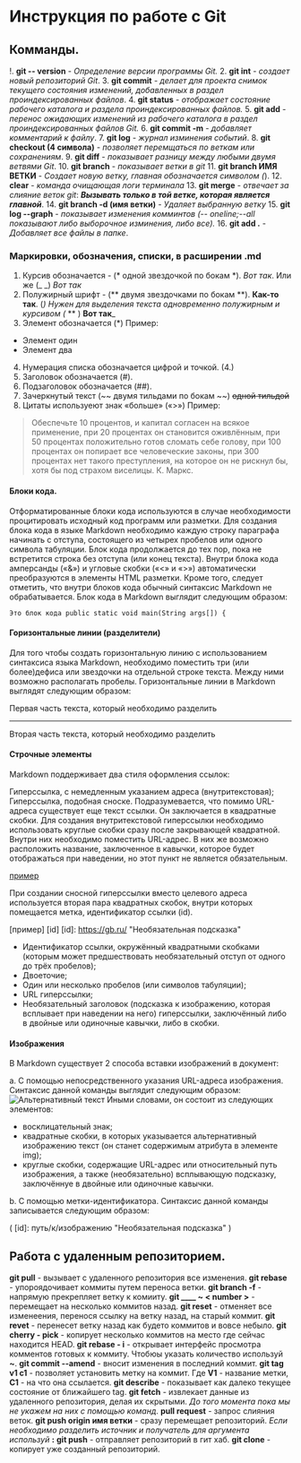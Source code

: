 # Инструкция по работе с Git 

## Комманды.

!. **git -- version** - *Определение версии программы Git.*
2. **git int** - *создает новый репозиторий Git*.
3. **git commit** - *делает для проекта снимок текущего состояния изменений, добавленных в раздел проиндексированных файлов*.
4. **git status** - *отображает состояние рабочего каталога и раздела проиндексированных файлов.*
5. **git add** - *перенос ожидающих изменений из рабочего каталога в раздел проиндексированных файлов Git.*
6. **git commit -m** - *добавляет комментарий к файлу*.
7. **git log** - *журнал изминения событий*.
8. **git checkout (4 символа)** - *позволяет перемщаться по веткам или сохранениям*.
9. **git diff** - *показывает разницу между любыми двумя ветвями Git*.
10. **git branch** - *показывает ветки в git* 
11. **git branch ИМЯ ВЕТКИ** - *Создает новую ветку, главная обозначается символом (*). 
12. **clear** - *команда очищающая логи терминала*
13. **git merge** - *отвечает за слияние веток git*: _**Вызывать только в той ветке, которая является главной**_.
14. **git branch -d (имя ветки)** - *Удаляет выбранную ветку*
15. **git log --graph** - *показывает изменения комминтов (-- oneline;--all показывают либо выборочное изминения, либо все).*
16. **git add .** - *Добавляет все файлы в папке*.


### Маркировки, обозначения, списки, в расширении .md

1. Курсив обозначается - (* одной звездочкой по бокам *). *Вот так*. Или же (_ _) _Вот так_
2. Полужирный шрифт - (** двумя звездочками по бокам **). **Как-то так**. 
(_) Нужен для выделения текста одновременно полужирным и курсивом (_ ** ) **Вот так**_
3. Элемент обозначается (*) Пример:
*  Элемент один
*  Элемент два
4. Нумерация списка обозначается цифрой и точкой. (4.)
5. Заголовок обозначается (#).
6. Подзаголовок обозначается (##).
7. Зачеркнутый текст (~~ двумя тильдами по бокам ~~) ~~одной тильдой~~
8. Цитаты используеют знак «больше» («>») Пример:
>Обеспечьте 10 процентов, и капитал согласен на всякое применение, при 20 процентах он становится оживлённым, при 50 процентах положительно готов сломать себе голову, при 100 процентах он попирает все человеческие законы, при 300 процентах нет такого преступления, на которое он не рискнул бы, хотя бы под страхом виселицы. К. Маркс.

#### Блоки кода.

Отформатированные блоки кода используются в случае необходимости процитировать исходный код программ или разметки. Для создания блока кода в языке Markdown необходимо каждую строку параграфа начинать с отступа, состоящего из четырех пробелов или одного символа табуляции. Блок кода продолжается до тех пор, пока не встретится строка без отступа (или конец текста). Внутри блока кода амперсанды («&») и угловые скобки («<» и «>») автоматически преобразуются в элементы HTML разметки. Кроме того, следует отметить, что внутри блоков кода обычный синтаксис Markdown не обрабатывается. Блок кода в Markdown выглядит следующим образом:

    Это блок кода public static void main(String args[]) { 

#### Горизонтальные линии (разделители)

Для того чтобы создать горизонтальную линию с использованием синтаксиса языка Markdown, необходимо поместить три (или более)дефиса или звездочки на отдельной строке текста. Между ними возможно располагать пробелы. Горизонтальные линии в Markdown выглядят следующим образом:

Первая часть текста, который необходимо разделить
***
Вторая часть текста, который необходимо разделить


#### Строчные элементы

Markdown поддерживает два стиля оформления ссылок:

Гиперссылка, с немедленным указанием адреса (внутритекстовая);
Гиперссылка, подобная сноске.
Подразумевается, что помимо URL-адреса существует еще текст ссылки. Он заключается в квадратные скобки. Для создания внутритекстовой гиперссылки необходимо использовать круглые скобки сразу после закрывающей квадратной. Внутри них необходимо поместить URL-адрес. В них же возможно расположить название, заключенное в кавычки, которое будет отображаться при наведении, но этот пункт не является обязательным.

 [пример](https://gb.ru/ "Необязательная подсказка")

При создании сносной гиперссылки вместо целевого адреса используется вторая пара квадратных скобок, внутри которых помещается метка, идентификатор ссылки (id).

   [пример] [id] [id]: https://gb.ru/ "Необязательная подсказка"

* Идентификатор ссылки, окружённый квадратными скобками (которым может предшествовать необязательный отступ от одного до трёх пробелов);
* Двоеточие;
* Один или несколько пробелов (или символов табуляции);
* URL гиперссылки;
* Необязательный заголовок (подсказка к изображению, которая всплывает при наведении на него) гиперссылки, заключённый либо в двойные или одиночные кавычки, либо в скобки.

#### Изображения

В Markdown существует 2 способа вставки изображений в документ:

a. С помощью непосредственного указания URL-адреса изображения. Синтаксис данной команды выглядит следующим образом:
![Альтернативный текст](/%D0%91%D0%B5%D0%B7%20%D0%BD%D0%B0%D0%B7%D0%B2%D0%B0%D0%BD%D0%B8%D1%8F.jpg)
Иными словами, он состоит из следующих элементов:

* восклицательный знак;
* квадратные скобки, в которых указывается альтернативный изображению текст (он станет содержимым атрибута в элементе img);
* круглые скобки, содержащие URL-адрес или относительный путь изображения, а также (необязательно) всплывающую подсказку, заключённуе в двойные или одиночные кавычки.

b. С помощью метки-идентификатора. Синтаксис данной команды записывается следующим образом:

( [id]:  путь/к/изображению  "Необязательная подсказка" )


## Работа с удаленным репозиторием. 

**git pull** - вызывает с удаленного репозитория все изменения. 
**git rebase** - упороядочивает коммиты путем переноса ветки. 
**git branch -f** - напрямую прекрепляет ветку к комииту.
**git ____  ~ < number >** - перемещает на несколько коммитов назад.
**git reset** - отменяет все изменеения, перенося ссылку на ветку назад, на старый коммит.
**git revet** - перенесет ветку назад как будето коммитов и вовсе небыло.
**git cherry - pick** - копирует несколько коммитов на место где сейчас находится HEAD.
**git rebase - i** -  открывает интерфейс просмотра комментов готовых к коммиту. Чтобюы указать количество используй **~**.
**git commit --amend** - вносит изменения в последний коммит.
**git tag v1 c1** - позволяет установить метку на коммит. Где **V1** - название метки, **С1** - на что она ссылается.
**git describe** - показывает как далеко текущее состояние от ближайшего tag.
**git fetch** - извлекает данные из удаленного репозитория, делая их скрытыми. *До того момента пока мы не укажем на них с помощью команд*.
**pull request** - запрос слияния веток. 
**git push origin имя ветки** - сразу перемещает репозиторий.
*Если необходимо разделить источник и получатель для аргумента используй* **:**
**git push** - отправляет репозиторий в гит хаб.
**git clone** - копирует уже созданный репозиторий.